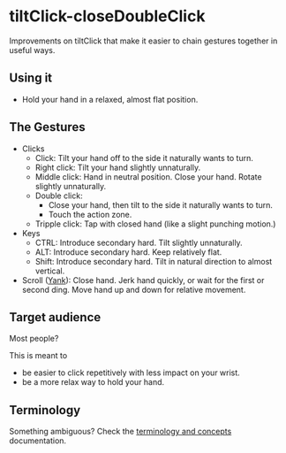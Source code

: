 # tiltClick-closeDoubleClick

Improvements on tiltClick that make it easier to chain gestures together in useful ways.

## Using it

* Hold your hand in a relaxed, almost flat position.

## The Gestures

* Clicks
    * Click: Tilt your hand off to the side it naturally wants to turn.
    * Right click: Tilt your hand slightly unnaturally.
    * Middle click: Hand in neutral position. Close your hand. Rotate slightly unnaturally.
    * Double click:
      * Close your hand, then tilt to the side it naturally wants to turn.
      * Touch the action zone.
    * Tripple click: Tap with closed hand (like a slight punching motion.)
* Keys <!-- (nice to haves) -->
    * CTRL: Introduce secondary hard. Tilt slightly unnaturally.
    * ALT: Introduce secondary hard. Keep relatively flat.
    * Shift: Introduce secondary hard. Tilt in natural direction to almost vertical.
* Scroll ([Yank](https://github.com/ksandom/handWavey/blob/main/docs/user/howTo/vnc.md)): Close hand. Jerk hand quickly, or wait for the first or second ding. Move hand up and down for relative movement.

## Target audience

Most people?

This is meant to

* be easier to click repetitively with less impact on your wrist.
* be a more relax way to hold your hand.

## Terminology

Something ambiguous? Check the [terminology and concepts](https://github.com/ksandom/handWavey/blob/main/docs/terminologyAndConcepts.md) documentation.
